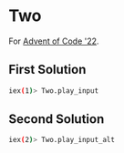 # Two

For [Advent of Code '22](https://adventofcode.com/2022).

## First Solution

```bash
iex(1)> Two.play_input
```

## Second Solution

```bash
iex(2)> Two.play_input_alt
```